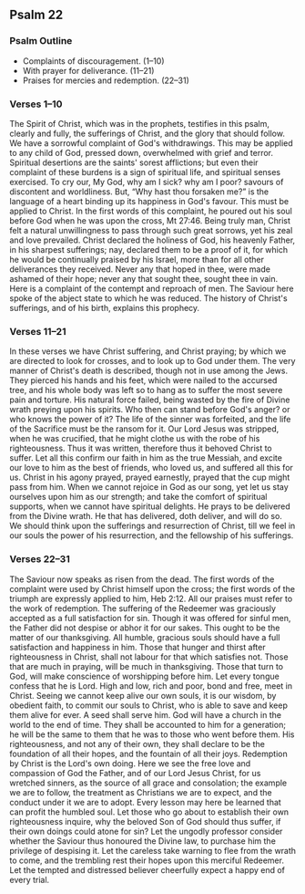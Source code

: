 ## Psalm 22

### Psalm Outline

- Complaints of discouragement. (1–10)
- With prayer for deliverance. (11–21)
- Praises for mercies and redemption. (22–31)

### Verses 1–10

The Spirit of Christ, which was in the prophets, testifies in this psalm, clearly and fully, the sufferings of Christ, and the glory that should follow. We have a sorrowful complaint of God's withdrawings. This may be applied to any child of God, pressed down, overwhelmed with grief and terror. Spiritual desertions are the saints' sorest afflictions; but even their complaint of these burdens is a sign of spiritual life, and spiritual senses exercised. To cry our, My God, why am I sick? why am I poor? savours of discontent and worldliness. But, “Why hast thou forsaken me?” is the language of a heart binding up its happiness in God's favour. This must be applied to Christ. In the first words of this complaint, he poured out his soul before God when he was upon the cross, Mt 27:46. Being truly man, Christ felt a natural unwillingness to pass through such great sorrows, yet his zeal and love prevailed. Christ declared the holiness of God, his heavenly Father, in his sharpest sufferings; nay, declared them to be a proof of it, for which he would be continually praised by his Israel, more than for all other deliverances they received. Never any that hoped in thee, were made ashamed of their hope; never any that sought thee, sought thee in vain. Here is a complaint of the contempt and reproach of men. The Saviour here spoke of the abject state to which he was reduced. The history of Christ's sufferings, and of his birth, explains this prophecy.

### Verses 11–21

In these verses we have Christ suffering, and Christ praying; by which we are directed to look for crosses, and to look up to God under them. The very manner of Christ's death is described, though not in use among the Jews. They pierced his hands and his feet, which were nailed to the accursed tree, and his whole body was left so to hang as to suffer the most severe pain and torture. His natural force failed, being wasted by the fire of Divine wrath preying upon his spirits. Who then can stand before God's anger? or who knows the power of it? The life of the sinner was forfeited, and the life of the Sacrifice must be the ransom for it. Our Lord Jesus was stripped, when he was crucified, that he might clothe us with the robe of his righteousness. Thus it was written, therefore thus it behoved Christ to suffer. Let all this confirm our faith in him as the true Messiah, and excite our love to him as the best of friends, who loved us, and suffered all this for us. Christ in his agony prayed, prayed earnestly, prayed that the cup might pass from him. When we cannot rejoice in God as our song, yet let us stay ourselves upon him as our strength; and take the comfort of spiritual supports, when we cannot have spiritual delights. He prays to be delivered from the Divine wrath. He that has delivered, doth deliver, and will do so. We should think upon the sufferings and resurrection of Christ, till we feel in our souls the power of his resurrection, and the fellowship of his sufferings.

### Verses 22–31

The Saviour now speaks as risen from the dead. The first words of the complaint were used by Christ himself upon the cross; the first words of the triumph are expressly applied to him, Heb 2:12. All our praises must refer to the work of redemption. The suffering of the Redeemer was graciously accepted as a full satisfaction for sin. Though it was offered for sinful men, the Father did not despise or abhor it for our sakes. This ought to be the matter of our thanksgiving. All humble, gracious souls should have a full satisfaction and happiness in him. Those that hunger and thirst after righteousness in Christ, shall not labour for that which satisfies not. Those that are much in praying, will be much in thanksgiving. Those that turn to God, will make conscience of worshipping before him. Let every tongue confess that he is Lord. High and low, rich and poor, bond and free, meet in Christ. Seeing we cannot keep alive our own souls, it is our wisdom, by obedient faith, to commit our souls to Christ, who is able to save and keep them alive for ever. A seed shall serve him. God will have a church in the world to the end of time. They shall be accounted to him for a generation; he will be the same to them that he was to those who went before them. His righteousness, and not any of their own, they shall declare to be the foundation of all their hopes, and the fountain of all their joys. Redemption by Christ is the Lord's own doing. Here we see the free love and compassion of God the Father, and of our Lord Jesus Christ, for us wretched sinners, as the source of all grace and consolation; the example we are to follow, the treatment as Christians we are to expect, and the conduct under it we are to adopt. Every lesson may here be learned that can profit the humbled soul. Let those who go about to establish their own righteousness inquire, why the beloved Son of God should thus suffer, if their own doings could atone for sin? Let the ungodly professor consider whether the Saviour thus honoured the Divine law, to purchase him the privilege of despising it. Let the careless take warning to flee from the wrath to come, and the trembling rest their hopes upon this merciful Redeemer. Let the tempted and distressed believer cheerfully expect a happy end of every trial.

